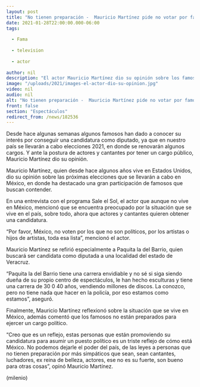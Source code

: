 ```yaml
---
layout: post
title: "No tienen preparación -  Mauricio Martínez pide no votar por famosos en próximas elecciones"
date: 2021-01-28T22:00:00.000-06:00
tags:
  
  - Fama
  
  - television
  
  - actor
  
author: nil
description: "El actor Mauricio Martínez dio su opinión sobre los famosos que quieren postularse en las elecciones 2021 y pidió no votar por ellos. "
image: "/uploads/2021/images-el-actor-dio-su-opinion.jpg"
video: nil
audio: nil
alt: "No tienen preparación -  Mauricio Martínez pide no votar por famosos en próximas elecciones"
front: false
section: "Espectáculos"
redirect_from: /news/182536
---
```


Desde hace algunas semanas algunos famosos han dado a conocer su interés por conseguir una candidatura como diputado, ya que en nuestro país se llevarán a cabo elecciones 2021, en donde se renovarán algunos cargos. Y ante la postura de actores y cantantes por tener un cargo público, Mauricio Martínez dio su opinión. 

Mauricio Martínez, quien desde hace algunos años vive en Estados Unidos, dio su opinión sobre las próximas elecciones que se llevarán a cabo en México, en donde ha destacado una gran participación de famosos que buscan contender. 

En una entrevista con el programa Sale el Sol, el actor que aunque no vive en México, mencionó que se encuentra preocupado por la situación que se vive en el país, sobre todo, ahora que actores y cantantes quieren obtener una candidatura. 

“Por favor, México, no voten por los que no son políticos, por los artistas o hijos de artistas, toda esa lista”, mencionó el actor. 

Mauricio Martínez se refirió especialmente a Paquita la del Barrio, quien buscará ser candidata como diputada a una localidad del estado de Veracruz. 

“Paquita la del Barrio tiene una carrera envidiable y no sé si siga siendo dueña de su propio centro de espectáculos, le han hecho esculturas y tiene una carrera de 30 0 40 años, vendiendo millones de discos. La conozco, pero no tiene nada que hacer en la policía, por eso estamos como estamos”, aseguró. 

Finalmente, Mauricio Martínez reflexionó sobre la situación que se vive en México, además comentó que los famosos no están preparados para ejercer un cargo político. 

“Creo que es un reflejo, estas personas que están promoviendo su candidatura para asumir un puesto político es un triste reflejo de cómo está México. No podemos dejarle el poder del país, de las leyes a personas que no tienen preparación por más simpáticos que sean, sean cantantes, luchadores, ex reina de belleza, actores, ese no es su fuerte, son bueno para otras cosas”, opinó Mauricio Martínez. 

(milenio)